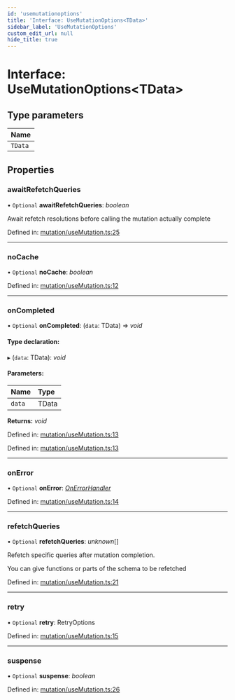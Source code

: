 ```yaml
---
id: 'usemutationoptions'
title: 'Interface: UseMutationOptions<TData>'
sidebar_label: 'UseMutationOptions'
custom_edit_url: null
hide_title: true
---
```


# Interface: UseMutationOptions<TData\>

## Type parameters

| Name    |
| :------ |
| `TData` |

## Properties

### awaitRefetchQueries

• `Optional` **awaitRefetchQueries**: _boolean_

Await refetch resolutions before calling the mutation actually complete

Defined in: [mutation/useMutation.ts:25](https://github.com/gqless/gqless/blob/master/packages/react/src/mutation/useMutation.ts#L25)

---

### noCache

• `Optional` **noCache**: _boolean_

Defined in: [mutation/useMutation.ts:12](https://github.com/gqless/gqless/blob/master/packages/react/src/mutation/useMutation.ts#L12)

---

### onCompleted

• `Optional` **onCompleted**: (`data`: TData) => _void_

#### Type declaration:

▸ (`data`: TData): _void_

#### Parameters:

| Name   | Type  |
| :----- | :---- |
| `data` | TData |

**Returns:** _void_

Defined in: [mutation/useMutation.ts:13](https://github.com/gqless/gqless/blob/master/packages/react/src/mutation/useMutation.ts#L13)

Defined in: [mutation/useMutation.ts:13](https://github.com/gqless/gqless/blob/master/packages/react/src/mutation/useMutation.ts#L13)

---

### onError

• `Optional` **onError**: [_OnErrorHandler_](../modules.md#onerrorhandler)

Defined in: [mutation/useMutation.ts:14](https://github.com/gqless/gqless/blob/master/packages/react/src/mutation/useMutation.ts#L14)

---

### refetchQueries

• `Optional` **refetchQueries**: _unknown_[]

Refetch specific queries after mutation completion.

You can give functions or parts of the schema to be refetched

Defined in: [mutation/useMutation.ts:21](https://github.com/gqless/gqless/blob/master/packages/react/src/mutation/useMutation.ts#L21)

---

### retry

• `Optional` **retry**: RetryOptions

Defined in: [mutation/useMutation.ts:15](https://github.com/gqless/gqless/blob/master/packages/react/src/mutation/useMutation.ts#L15)

---

### suspense

• `Optional` **suspense**: _boolean_

Defined in: [mutation/useMutation.ts:26](https://github.com/gqless/gqless/blob/master/packages/react/src/mutation/useMutation.ts#L26)
